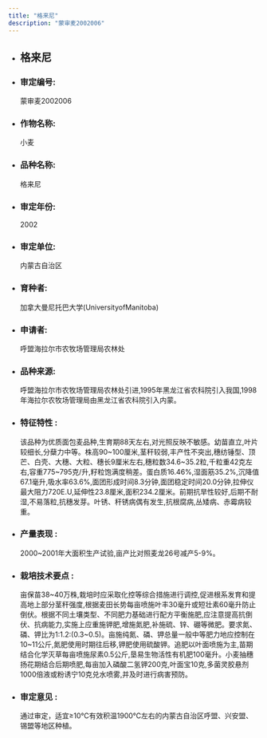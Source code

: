 ```yaml
---
title: "格来尼"
description: "蒙审麦2002006"
---
```

* ## 格来尼
* ###  审定编号:  
   蒙审麦2002006

*  ### 作物名称:  
   小麦

*   ###  品种名称: 
    格来尼

*   ### 审定年份: 
    2002

*   ### 审定单位:  
    内蒙古自治区

*   ### 育种者:  
    加拿大曼尼托巴大学(UniversityofManitoba)

*   ### 申请者:  
    呼盟海拉尔市农牧场管理局农林处

*   ### 品种来源:  
    呼盟海拉尔市农牧场管理局农林处引进,1995年黑龙江省农科院引入我国,1998年海拉尔农牧场管理局由黑龙江省农科院引入内蒙。

*   ### 特征特性 : 
    该品种为优质面包麦品种,生育期88天左右,对光照反映不敏感。幼苗直立,叶片较细长,分蘖力中等。株高90~100厘米,茎秆较弱,丰产性不突出,穗纺锤型、顶芒、白壳、大穗、大粒、穗长9厘米左右,穗粒数34.6~35.2粒,千粒重42克左右,容重775~795克/升,籽粒饱满度稍差。蛋白质16.46%,湿面筋35.2%,沉降值67.1毫升,吸水率63.6%,面团形成时间8.3分钟,面团稳定时间20.0分钟,拉伸仪最大阻力720E.U,延伸性23.8厘米,面积234.2厘米。前期抗旱性较好,后期不耐湿,不易落粒,抗穗发芽。叶锈、秆锈病偶有发生,抗根腐病,丛矮病、赤霉病较重。

*   ### 产量表现 : 
    2000~2001年大面积生产试验,亩产比对照麦龙26号减产5-9%。

*   ### 栽培技术要点 : 
    亩保苗38~40万株,栽培时应采取化控等综合措施进行调控,促进根系发育和提高地上部分茎秆强度,根据麦田长势每亩喷施叶丰30毫升或短壮素60毫升防止倒伏。根据不同土壤类型、不同肥力基础进行配方平衡施肥,应注意提高抗倒伏、抗病能力,实施上应重施钾肥,增施氮肥,补施硫、锌、硼等微肥。要求氮、磷、钾比为1∶1.2∶(0.3~0.5)。亩施纯氮、磷、钾总量一般中等肥力地应控制在10~11公斤,氮肥使用时期往后移,钾肥使用硫酸钾。追肥以叶面喷施为主,苗期结合化学灭草每亩喷施尿素0.5公斤,垦易生物活性有机肥100毫升。小麦抽穗扬花期结合后期喷肥,每亩加入磷酸二氢钾200克,叶面宝10克,多菌灵胶悬剂1000倍液或粉诱宁10克兑水喷雾,并及时进行病害预防。

*   ### 审定意见 : 
    通过审定，适宜≥10℃有效积温1900℃左右的内蒙古自治区呼盟、兴安盟、锡盟等地区种植。
